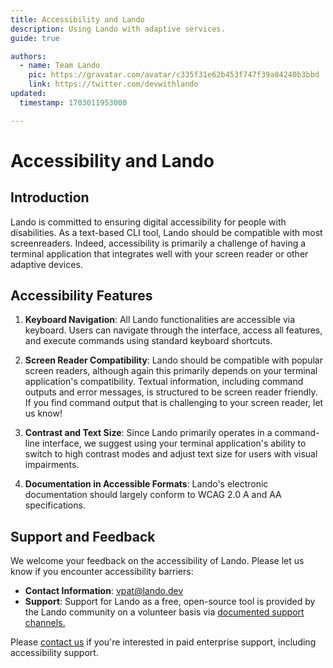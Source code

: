 ```yaml
---
title: Accessibility and Lando
description: Using Lando with adaptive services.
guide: true

authors:
  - name: Team Lando
    pic: https://gravatar.com/avatar/c335f31e62b453f747f39a84240b3bbd
    link: https://twitter.com/devwithlando
updated:
  timestamp: 1703011953000

---
```


# Accessibility and Lando

## Introduction

Lando is committed to ensuring digital accessibility for people with disabilities. As a text-based CLI tool, Lando should be compatible with most screenreaders. Indeed, accessibility is primarily a challenge of having a terminal application that integrates well with your screen reader or other adaptive devices.

## Accessibility Features

1. **Keyboard Navigation**: All Lando functionalities are accessible via keyboard. Users can navigate through the interface, access all features, and execute commands using standard keyboard shortcuts.

2. **Screen Reader Compatibility**: Lando should be compatible with popular screen readers, although again this primarily depends on your terminal application's compatibility. Textual information, including command outputs and error messages, is structured to be screen reader friendly. If you find command output that is challenging to your screen reader, let us know!

3. **Contrast and Text Size**: Since Lando primarily operates in a command-line interface, we suggest using your terminal application's ability to switch to high contrast modes and adjust text size for users with visual impairments.

4. **Documentation in Accessible Formats**: Lando's electronic documentation should largely conform to WCAG 2.0 A and AA specifications.

## Support and Feedback

We welcome your feedback on the accessibility of Lando. Please let us know if you encounter accessibility barriers:

- **Contact Information**: vpat@lando.dev
- **Support**: Support for Lando as a free, open-source tool is provided by the Lando community on a volunteer basis via [documented support channels.](https://lando.dev/support)

Please [contact us](https://lando.dev/contact) if you're interested in paid enterprise support, including accessibility support.
